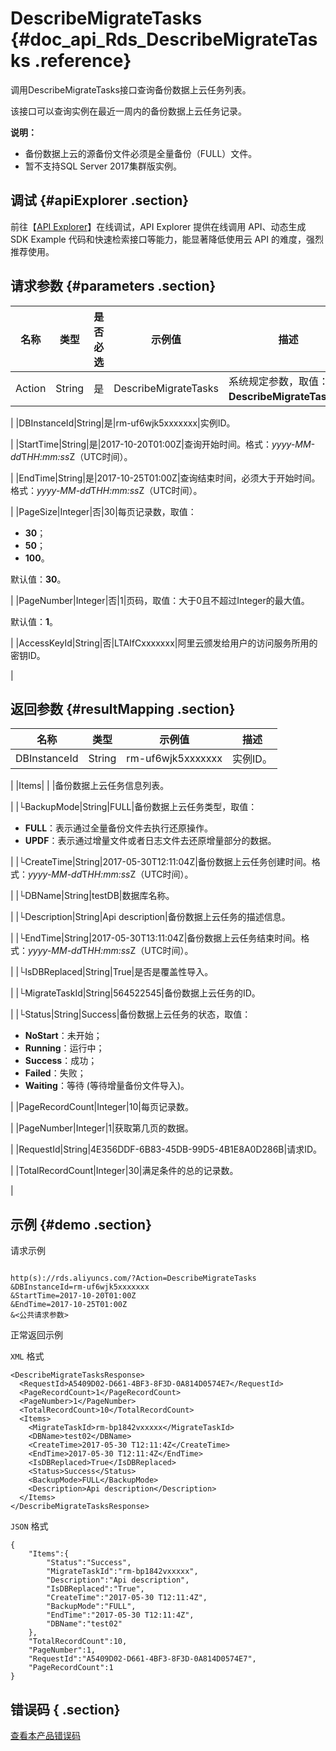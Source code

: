 # DescribeMigrateTasks {#doc_api_Rds_DescribeMigrateTasks .reference}

调用DescribeMigrateTasks接口查询备份数据上云任务列表。

该接口可以查询实例在最近一周内的备份数据上云任务记录。

**说明：** 

-   备份数据上云的源备份文件必须是全量备份（FULL）文件。
-   暂不支持SQL Server 2017集群版实例。

## 调试 {#apiExplorer .section}

前往【[API Explorer](https://api.aliyun.com/#product=Rds&api=DescribeMigrateTasks)】在线调试，API Explorer 提供在线调用 API、动态生成 SDK Example 代码和快速检索接口等能力，能显著降低使用云 API 的难度，强烈推荐使用。

## 请求参数 {#parameters .section}

|名称|类型|是否必选|示例值|描述|
|--|--|----|---|--|
|Action|String|是|DescribeMigrateTasks|系统规定参数，取值：**DescribeMigrateTasks**。

 |
|DBInstanceId|String|是|rm-uf6wjk5xxxxxxx|实例ID。

 |
|StartTime|String|是|2017-10-20T01:00Z|查询开始时间。格式：*yyyy-MM-dd*T*HH:mm:ss*Z（UTC时间）。

 |
|EndTime|String|是|2017-10-25T01:00Z|查询结束时间，必须大于开始时间。格式：*yyyy-MM-dd*T*HH:mm:ss*Z（UTC时间）。

 |
|PageSize|Integer|否|30|每页记录数，取值：

 -   **30**；
-   **50**；
-   **100**。

 默认值：**30**。

 |
|PageNumber|Integer|否|1|页码，取值：大于0且不超过Integer的最大值。

 默认值：**1**。

 |
|AccessKeyId|String|否|LTAIfCxxxxxxx|阿里云颁发给用户的访问服务所用的密钥ID。

 |

## 返回参数 {#resultMapping .section}

|名称|类型|示例值|描述|
|--|--|---|--|
|DBInstanceId|String|rm-uf6wjk5xxxxxxx|实例ID。

 |
|Items| | |备份数据上云任务信息列表。

 |
|└BackupMode|String|FULL|备份数据上云任务类型，取值：

 -   **FULL**：表示通过全量备份文件去执行还原操作。
-   **UPDF**：表示通过增量文件或者日志文件去还原增量部分的数据。

 |
|└CreateTime|String|2017-05-30T12:11:04Z|备份数据上云任务创建时间。格式：*yyyy-MM-dd*T*HH:mm:ss*Z（UTC时间）。

 |
|└DBName|String|testDB|数据库名称。

 |
|└Description|String|Api description|备份数据上云任务的描述信息。

 |
|└EndTime|String|2017-05-30T13:11:04Z|备份数据上云任务结束时间。格式：*yyyy-MM-dd*T*HH:mm:ss*Z（UTC时间）。

 |
|└IsDBReplaced|String|True|是否是覆盖性导入。

 |
|└MigrateTaskId|String|564522545|备份数据上云任务的ID。

 |
|└Status|String|Success|备份数据上云任务的状态，取值：

 -   **NoStart**：未开始；
-   **Running**：运行中；
-   **Success**：成功；
-   **Failed**：失败；
-   **Waiting**：等待 \(等待增量备份文件导入\)。

 |
|PageRecordCount|Integer|10|每页记录数。

 |
|PageNumber|Integer|1|获取第几页的数据。

 |
|RequestId|String|4E356DDF-6B83-45DB-99D5-4B1E8A0D286B|请求ID。

 |
|TotalRecordCount|Integer|30|满足条件的总的记录数。

 |

## 示例 {#demo .section}

请求示例

``` {#request_demo}

http(s)://rds.aliyuncs.com/?Action=DescribeMigrateTasks
&DBInstanceId=rm-uf6wjk5xxxxxxx
&StartTime=2017-10-20T01:00Z
&EndTime=2017-10-25T01:00Z
&<公共请求参数>

```

正常返回示例

`XML` 格式

``` {#xml_return_success_demo}
<DescribeMigrateTasksResponse>
  <RequestId>A5409D02-D661-4BF3-8F3D-0A814D0574E7</RequestId>
  <PageRecordCount>1</PageRecordCount>
  <PageNumber>1</PageNumber>
  <TotalRecordCount>10</TotalRecordCount>
  <Items>
    <MigrateTaskId>rm-bp1842vxxxxx</MigrateTaskId>
    <DBName>test02</DBName>
    <CreateTime>2017-05-30 T12:11:4Z</CreateTime>
    <EndTime>2017-05-30 T12:11:4Z</EndTime>
    <IsDBReplaced>True</IsDBReplaced>
    <Status>Success</Status>
    <BackupMode>FULL</BackupMode>
    <Description>Api description</Description>
  </Items>
</DescribeMigrateTasksResponse>

```

`JSON` 格式

``` {#json_return_success_demo}
{
	"Items":{
		"Status":"Success",
		"MigrateTaskId":"rm-bp1842vxxxxx",
		"Description":"Api description",
		"IsDBReplaced":"True",
		"CreateTime":"2017-05-30 T12:11:4Z",
		"BackupMode":"FULL",
		"EndTime":"2017-05-30 T12:11:4Z",
		"DBName":"test02"
	},
	"TotalRecordCount":10,
	"PageNumber":1,
	"RequestId":"A5409D02-D661-4BF3-8F3D-0A814D0574E7",
	"PageRecordCount":1
}
```

## 错误码 { .section}

[查看本产品错误码](https://error-center.aliyun.com/status/product/Rds)

